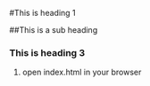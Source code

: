 #This is heading 1

##This is a sub heading 

### This is heading 3

1. open index.html in your browser 